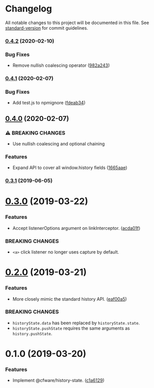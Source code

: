 # Changelog

All notable changes to this project will be documented in this file. See [standard-version](https://github.com/conventional-changelog/standard-version) for commit guidelines.

### [0.4.2](https://github.com/cfware/history-state/compare/v0.4.1...v0.4.2) (2020-02-10)


### Bug Fixes

* Remove nullish coalescing operator ([982a243](https://github.com/cfware/history-state/commit/982a243c75d4fedc58659b930946d898851d21e1))

### [0.4.1](https://github.com/cfware/history-state/compare/v0.4.0...v0.4.1) (2020-02-07)


### Bug Fixes

* Add test.js to npmignore ([fdeab34](https://github.com/cfware/history-state/commit/fdeab34fef43fb2d68eb9a7fcc60753e92ab14ed))

## [0.4.0](https://github.com/cfware/history-state/compare/v0.3.1...v0.4.0) (2020-02-07)


### ⚠ BREAKING CHANGES

* Use nullish coalescing and optional chaining

### Features

* Expand API to cover all window.history fields ([1665aae](https://github.com/cfware/history-state/commit/1665aae23029348e6aeaf295ae87fcc5a6d2199e))

### [0.3.1](https://github.com/cfware/history-state/compare/v0.3.0...v0.3.1) (2019-06-05)



# [0.3.0](https://github.com/cfware/history-state/compare/v0.2.0...v0.3.0) (2019-03-22)


### Features

* Accept listenerOptions argument on linkInterceptor. ([acda01f](https://github.com/cfware/history-state/commit/acda01f))


### BREAKING CHANGES

* `<a>` click listener no longer uses capture by default.



# [0.2.0](https://github.com/cfware/history-state/compare/v0.1.0...v0.2.0) (2019-03-21)


### Features

* More closely mimic the standard history API. ([eaf00a5](https://github.com/cfware/history-state/commit/eaf00a5))


### BREAKING CHANGES

* `historyState.data` has been replaced by
`historyState.state`.
* `historyState.pushState` requires the same arguments as
`history.pushState`.



# 0.1.0 (2019-03-20)


### Features

* Implement @cfware/history-state. ([c1a6129](https://github.com/cfware/history-state/commit/c1a6129))
